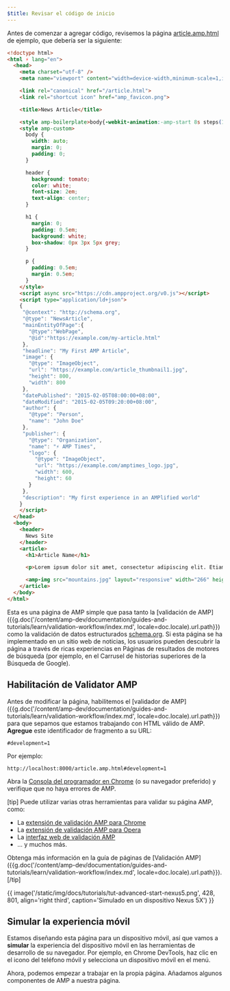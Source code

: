 ```yaml
---
$title: Revisar el código de inicio
---
```


Antes de comenzar a agregar código, revisemos la página [article.amp.html](https://github.com/googlecodelabs/accelerated-mobile-pages-advanced/blob/master/article.amp.html) de ejemplo, que debería ser la siguiente:

```html
<!doctype html>
<html ⚡ lang="en">
  <head>
    <meta charset="utf-8" />
    <meta name="viewport" content="width=device-width,minimum-scale=1,initial-scale=1">

    <link rel="canonical" href="/article.html">
    <link rel="shortcut icon" href="amp_favicon.png">

    <title>News Article</title>

    <style amp-boilerplate>body{-webkit-animation:-amp-start 8s steps(1,end) 0s 1 normal both;-moz-animation:-amp-start 8s steps(1,end) 0s 1 normal both;-ms-animation:-amp-start 8s steps(1,end) 0s 1 normal both;animation:-amp-start 8s steps(1,end) 0s 1 normal both}@-webkit-keyframes -amp-start{from{visibility:hidden}to{visibility:visible}}@-moz-keyframes -amp-start{from{visibility:hidden}to{visibility:visible}}@-ms-keyframes -amp-start{from{visibility:hidden}to{visibility:visible}}@-o-keyframes -amp-start{from{visibility:hidden}to{visibility:visible}}@keyframes -amp-start{from{visibility:hidden}to{visibility:visible}}</style><noscript><style amp-boilerplate>body{-webkit-animation:none;-moz-animation:none;-ms-animation:none;animation:none}</style></noscript>
    <style amp-custom>
      body {
        width: auto;
        margin: 0;
        padding: 0;
      }

      header {
        background: tomato;
        color: white;
        font-size: 2em;
        text-align: center;
      }

      h1 {
        margin: 0;
        padding: 0.5em;
        background: white;
        box-shadow: 0px 3px 5px grey;
      }

      p {
        padding: 0.5em;
        margin: 0.5em;
      }
    </style>
    <script async src="https://cdn.ampproject.org/v0.js"></script>
    <script type="application/ld+json">
    {
     "@context": "http://schema.org",
     "@type": "NewsArticle",
     "mainEntityOfPage":{
       "@type":"WebPage",
       "@id":"https://example.com/my-article.html"
     },
     "headline": "My First AMP Article",
     "image": {
       "@type": "ImageObject",
       "url": "https://example.com/article_thumbnail1.jpg",
       "height": 800,
       "width": 800
     },
     "datePublished": "2015-02-05T08:00:00+08:00",
     "dateModified": "2015-02-05T09:20:00+08:00",
     "author": {
       "@type": "Person",
       "name": "John Doe"
     },
     "publisher": {
       "@type": "Organization",
       "name": "⚡ AMP Times",
       "logo": {
         "@type": "ImageObject",
         "url": "https://example.com/amptimes_logo.jpg",
         "width": 600,
         "height": 60
       }
     },
     "description": "My first experience in an AMPlified world"
    }
    </script>
  </head>
  <body>
    <header>
      News Site
    </header>
    <article>
      <h1>Article Name</h1>

      <p>Lorem ipsum dolor sit amet, consectetur adipiscing elit. Etiam egestas tortor sapien, non tristique ligula accumsan eu.</p>

      <amp-img src="mountains.jpg" layout="responsive" width="266" height="150"></amp-img>
    </article>
  </body>
</html>
```

Esta es una página de AMP simple que pasa tanto la [validación de AMP]({{g.doc('/content/amp-dev/documentation/guides-and-tutorials/learn/validation-workflow/index.md', locale=doc.locale).url.path}}) como la validación de datos estructurados [schema.org](http://schema.org/). Si esta página se ha implementado en un sitio web de noticias, los usuarios pueden descubrir la página a través de ricas experiencias en Páginas de resultados de motores de búsqueda (por ejemplo, en el Carrusel de historias superiores de la Búsqueda de Google).

## Habilitación de Validator AMP

Antes de modificar la página, habilitemos el [validador de AMP]({{g.doc('/content/amp-dev/documentation/guides-and-tutorials/learn/validation-workflow/index.md', locale=doc.locale).url.path}}) para que sepamos que estamos trabajando con HTML válido de AMP. **Agregue** este identificador de fragmento a su URL:

```text
#development=1
```

Por ejemplo:

```text
http://localhost:8000/article.amp.html#development=1
```

Abra la [Consola del programador en Chrome](https://developer.chrome.com/devtools/docs/console) (o su navegador preferido) y verifique que no haya errores de AMP.

[tip]
Puede utilizar varias otras herramientas para validar su página AMP, como:

- La [extensión de validación AMP para Chrome](https://chrome.google.com/webstore/detail/amp-validator/nmoffdblmcmgeicmolmhobpoocbbmknc)
- La [extensión de validación AMP para Opera](https://addons.opera.com/en-gb/extensions/details/amp-validator/)
- La [interfaz web de validación AMP](https://validator.ampproject.org/)
- ... y muchos más.

Obtenga más información en la guía de páginas de [Validación AMP]({{g.doc('/content/amp-dev/documentation/guides-and-tutorials/learn/validation-workflow/index.md', locale=doc.locale).url.path}}).
[/tip]

{{ image('/static/img/docs/tutorials/tut-advanced-start-nexus5.png', 428, 801, align='right third', caption='Simulado en un dispositivo Nexus 5X') }}

## Simular la experiencia móvil

Estamos diseñando esta página para un dispositivo móvil, así que vamos a **simular** la experiencia del dispositivo móvil en las herramientas de desarrollo de su navegador. Por ejemplo, en Chrome DevTools, haz clic en el icono del teléfono móvil y selecciona un dispositivo móvil en el menú.

Ahora, podemos empezar a trabajar en la propia página. Añadamos algunos componentes de AMP a nuestra página.
